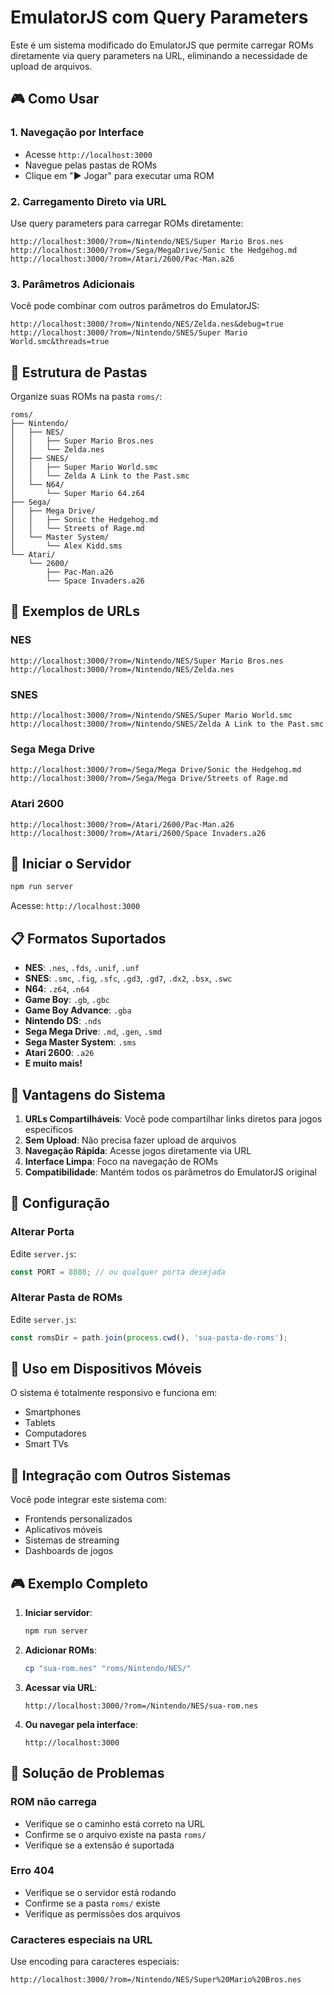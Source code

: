 # EmulatorJS com Query Parameters

Este é um sistema modificado do EmulatorJS que permite carregar ROMs diretamente via query parameters na URL, eliminando a necessidade de upload de arquivos.

## 🎮 Como Usar

### 1. **Navegação por Interface**
- Acesse `http://localhost:3000`
- Navegue pelas pastas de ROMs
- Clique em "▶ Jogar" para executar uma ROM

### 2. **Carregamento Direto via URL**
Use query parameters para carregar ROMs diretamente:

```
http://localhost:3000/?rom=/Nintendo/NES/Super Mario Bros.nes
http://localhost:3000/?rom=/Sega/MegaDrive/Sonic the Hedgehog.md
http://localhost:3000/?rom=/Atari/2600/Pac-Man.a26
```

### 3. **Parâmetros Adicionais**
Você pode combinar com outros parâmetros do EmulatorJS:

```
http://localhost:3000/?rom=/Nintendo/NES/Zelda.nes&debug=true
http://localhost:3000/?rom=/Nintendo/SNES/Super Mario World.smc&threads=true
```

## 📁 Estrutura de Pastas

Organize suas ROMs na pasta `roms/`:

```
roms/
├── Nintendo/
│   ├── NES/
│   │   ├── Super Mario Bros.nes
│   │   └── Zelda.nes
│   ├── SNES/
│   │   ├── Super Mario World.smc
│   │   └── Zelda A Link to the Past.smc
│   └── N64/
│       └── Super Mario 64.z64
├── Sega/
│   ├── Mega Drive/
│   │   ├── Sonic the Hedgehog.md
│   │   └── Streets of Rage.md
│   └── Master System/
│       └── Alex Kidd.sms
└── Atari/
    └── 2600/
        ├── Pac-Man.a26
        └── Space Invaders.a26
```

## 🔗 Exemplos de URLs

### NES
```
http://localhost:3000/?rom=/Nintendo/NES/Super Mario Bros.nes
http://localhost:3000/?rom=/Nintendo/NES/Zelda.nes
```

### SNES
```
http://localhost:3000/?rom=/Nintendo/SNES/Super Mario World.smc
http://localhost:3000/?rom=/Nintendo/SNES/Zelda A Link to the Past.smc
```

### Sega Mega Drive
```
http://localhost:3000/?rom=/Sega/Mega Drive/Sonic the Hedgehog.md
http://localhost:3000/?rom=/Sega/Mega Drive/Streets of Rage.md
```

### Atari 2600
```
http://localhost:3000/?rom=/Atari/2600/Pac-Man.a26
http://localhost:3000/?rom=/Atari/2600/Space Invaders.a26
```

## 🚀 Iniciar o Servidor

```bash
npm run server
```

Acesse: `http://localhost:3000`

## 📋 Formatos Suportados

- **NES**: `.nes`, `.fds`, `.unif`, `.unf`
- **SNES**: `.smc`, `.fig`, `.sfc`, `.gd3`, `.gd7`, `.dx2`, `.bsx`, `.swc`
- **N64**: `.z64`, `.n64`
- **Game Boy**: `.gb`, `.gbc`
- **Game Boy Advance**: `.gba`
- **Nintendo DS**: `.nds`
- **Sega Mega Drive**: `.md`, `.gen`, `.smd`
- **Sega Master System**: `.sms`
- **Atari 2600**: `.a26`
- **E muito mais!**

## 🎯 Vantagens do Sistema

1. **URLs Compartilháveis**: Você pode compartilhar links diretos para jogos específicos
2. **Sem Upload**: Não precisa fazer upload de arquivos
3. **Navegação Rápida**: Acesse jogos diretamente via URL
4. **Interface Limpa**: Foco na navegação de ROMs
5. **Compatibilidade**: Mantém todos os parâmetros do EmulatorJS original

## 🔧 Configuração

### Alterar Porta
Edite `server.js`:
```javascript
const PORT = 8080; // ou qualquer porta desejada
```

### Alterar Pasta de ROMs
Edite `server.js`:
```javascript
const romsDir = path.join(process.cwd(), 'sua-pasta-de-roms');
```

## 📱 Uso em Dispositivos Móveis

O sistema é totalmente responsivo e funciona em:
- Smartphones
- Tablets
- Computadores
- Smart TVs

## 🔗 Integração com Outros Sistemas

Você pode integrar este sistema com:
- Frontends personalizados
- Aplicativos móveis
- Sistemas de streaming
- Dashboards de jogos

## 🎮 Exemplo Completo

1. **Iniciar servidor**:
   ```bash
   npm run server
   ```

2. **Adicionar ROMs**:
   ```bash
   cp "sua-rom.nes" "roms/Nintendo/NES/"
   ```

3. **Acessar via URL**:
   ```
   http://localhost:3000/?rom=/Nintendo/NES/sua-rom.nes
   ```

4. **Ou navegar pela interface**:
   ```
   http://localhost:3000
   ```

## 🐛 Solução de Problemas

### ROM não carrega
- Verifique se o caminho está correto na URL
- Confirme se o arquivo existe na pasta `roms/`
- Verifique se a extensão é suportada

### Erro 404
- Verifique se o servidor está rodando
- Confirme se a pasta `roms/` existe
- Verifique as permissões dos arquivos

### Caracteres especiais na URL
Use encoding para caracteres especiais:
```
http://localhost:3000/?rom=/Nintendo/NES/Super%20Mario%20Bros.nes
``` 